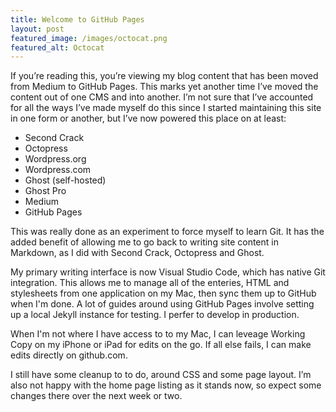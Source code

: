 ```yaml
---
title: Welcome to GitHub Pages
layout: post
featured_image: /images/octocat.png
featured_alt: Octocat
---
```


If you’re reading this, you’re viewing my blog content that has been moved from Medium to GitHub Pages. This marks yet another time I’ve moved the content out of one CMS and into another. I’m not sure that I’ve accounted for all the ways I’ve made myself do this since I started maintaining this site in one form or another, but I’ve now powered this place on at least:

* Second Crack
* Octopress
* Wordpress.org 
* Wordpress.com 
* Ghost (self-hosted)
* Ghost Pro
* Medium
* GitHub Pages

This was really done as an experiment to force myself to learn Git. It has the added benefit of allowing me to go back to writing site content in Markdown, as I did with Second Crack, Octopress and Ghost. 

My primary writing interface is now Visual Studio Code, which has native Git integration. This allows me to manage all of the enteries, HTML and stylesheets from one application on my Mac, then sync them up to GitHub when I'm done. A lot of guides around using GitHub Pages involve setting up a local Jekyll instance for testing. I perfer to develop in production.

When I'm not where I have access to to my Mac, I can leveage Working Copy on my iPhone or iPad for edits on the go. If all else fails, I can make edits directly on github.com.

I still have some cleanup to to do, around CSS and some page layout. I’m also not happy with the home page listing as it stands now, so expect some changes there over the next week or two.